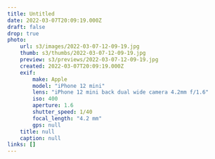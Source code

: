 ```yaml
---
title: Untitled
date: 2022-03-07T20:09:19.000Z
draft: false
drop: true
photo:
    url: s3/images/2022-03-07-12-09-19.jpg
    thumb: s3/thumbs/2022-03-07-12-09-19.jpg
    preview: s3/previews/2022-03-07-12-09-19.jpg
    created: 2022-03-07T20:09:19.000Z
    exif:
        make: Apple
        model: "iPhone 12 mini"
        lens: "iPhone 12 mini back dual wide camera 4.2mm f/1.6"
        iso: 400
        aperture: 1.6
        shutter_speed: 1/40
        focal_length: "4.2 mm"
        gps: null
    title: null
    caption: null
links: []
---
```

